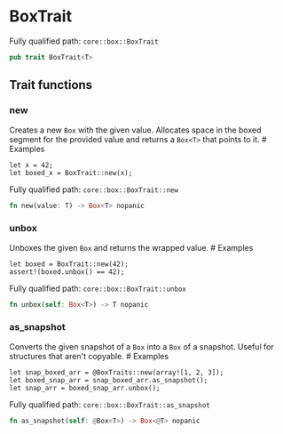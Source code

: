 # BoxTrait

Fully qualified path: `core::box::BoxTrait`

```rust
pub trait BoxTrait<T>
```

## Trait functions

### new

Creates a new `Box` with the given value.  Allocates space in the boxed segment for the provided value and returns a `Box<T>` that points to it. # Examples
```cairo
let x = 42;
let boxed_x = BoxTrait::new(x);
```

Fully qualified path: `core::box::BoxTrait::new`

```rust
fn new(value: T) -> Box<T> nopanic
```


### unbox

Unboxes the given `Box` and returns the wrapped value.  # Examples
```cairo
let boxed = BoxTrait::new(42);
assert!(boxed.unbox() == 42);
```

Fully qualified path: `core::box::BoxTrait::unbox`

```rust
fn unbox(self: Box<T>) -> T nopanic
```


### as_snapshot

Converts the given snapshot of a `Box` into a `Box` of a snapshot. Useful for structures that aren't copyable.  # Examples
```cairo
let snap_boxed_arr = @BoxTraits::new(array![1, 2, 3]);
let boxed_snap_arr = snap_boxed_arr.as_snapshot();
let snap_arr = boxed_snap_arr.unbox();
```

Fully qualified path: `core::box::BoxTrait::as_snapshot`

```rust
fn as_snapshot(self: @Box<T>) -> Box<@T> nopanic
```


